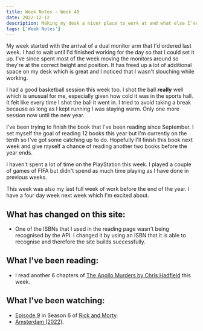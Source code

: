 ```yaml
---
title: Week Notes - Week 49
date: 2022-12-12
description: Making my desk a nicer place to work at and what else I've been up to over the last seven days.
tags: ['Week Notes']
---
```


My week started with the arrival of a dual monitor arm that I'd ordered last week. I had to wait until I'd finished working for the day so that I could set it up. I've since spent most of the week moving the monitors around so they're at the correct height and position. It has freed up a lot of additional space on my desk which is great and I noticed that I wasn't slouching while working.

I had a good basketball session this week too. I shot the ball **really** well which is unusual for me, especially given how cold it was in the sports hall. It felt like every time I shot the ball it went in. I tried to avoid taking a break because as long as I kept running I was staying warm. Only one more session now until the new year.

I've been trying to finish the book that I've been reading since September. I set myself the goal of reading 12 books this year but I'm currently on the tenth so I've got some catching up to do. Hopefully I'll finish this book next week and give myself a chance of reading another two books before the year ends.

I haven't spent a lot of time on the PlayStation this week. I played a couple of games of FIFA but didn't spend as much time playing as I have done in previous weeks.

This week was also my last full week of work before the end of the year. I have a four day week next week which I'm excited about.

## What has changed on this site:

- One of the ISBNs that I used in the reading page wasn't being recognised by the API. I changed it by using an ISBN that it is able to recognise and therefore the site builds successfully.

## What I've been reading:

- I read another 6 chapters of [The Apollo Murders by Chris Hadfield](/reading/9780735282353/) this week.

## What I've been watching:

- [Episode 9](https://www.themoviedb.org/tv/60625-rick-and-morty/season/6/episode/9) in Season 6 of [Rick and Morty](https://www.themoviedb.org/tv/60625-rick-and-morty).
- [Amsterdam (2022)](https://www.themoviedb.org/movie/664469-amsterdam).
